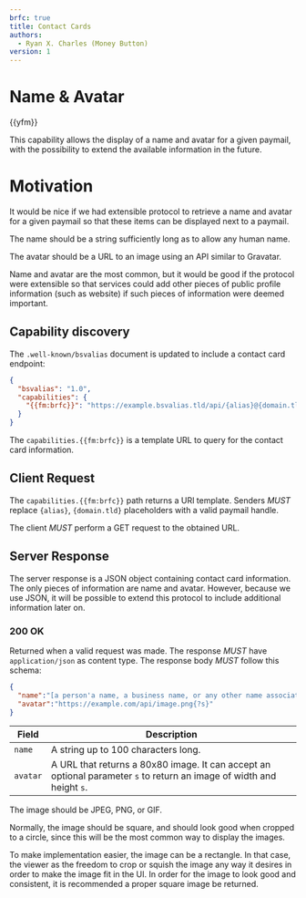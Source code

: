 ```yaml
---
brfc: true
title: Contact Cards
authors:
  - Ryan X. Charles (Money Button)
version: 1
---
```

# Name & Avatar

{{yfm}}

This capability allows the display of a name and avatar for a given paymail, with the possibility to extend the available information in the future.

# Motivation

It would be nice if we had extensible protocol to retrieve a name and avatar for a given paymail so that these items can be displayed next to a paymail.

The name should be a string sufficiently long as to allow any human name.

The avatar should be a URL to an image using an API similar to Gravatar.

Name and avatar are the most common, but it would be good if the protocol were extensible so that services could add other pieces of public profile information (such as website) if such pieces of information were deemed important.

## Capability discovery

The `.well-known/bsvalias` document is updated to include a contact card endpoint:

```json
{
  "bsvalias": "1.0",
  "capabilities": {
    "{{fm:brfc}}": "https://example.bsvalias.tld/api/{alias}@{domain.tld}/contact-card"
  }
}
```

The `capabilities.{{fm:brfc}}` is a template URL to query for the contact card information.

## Client Request

The `capabilities.{{fm:brfc}}` path returns a URI template. Senders _MUST_ replace `{alias}`, `{domain.tld}` placeholders with a valid paymail handle.

The client _MUST_ perform a GET request to the obtained URL.

## Server Response

The server response is a JSON object containing contact card information. The only pieces of information are name and avatar. However, because we use JSON, it will be possible to extend this protocol to include additional information later on.

### 200 OK

Returned when a valid request was made. The response _MUST_ have `application/json` as content type. The response body _MUST_ follow this schema:

```json
{
  "name":"[a person'a name, a business name, or any other name associated with the paymail]",
  "avatar":"https://example.com/api/image.png{?s}"
}
```

| Field    | Description                                                                                                           |
|----------|-----------------------------------------------------------------------------------------------------------------------|
| `name`   | A string up to 100 characters long.                                                                                   |
| `avatar` | A URL that returns a 80x80 image. It can accept an optional parameter `s` to return an image of width and height `s`. |

The image should be JPEG, PNG, or GIF.

Normally, the image should be square, and should look good when cropped to a circle, since this will be the most common way to display the images.

To make implementation easier, the image can be a rectangle. In that case, the viewer as the freedom to crop or squish the image any way it desires in order to make the image fit in the UI. In order for the image to look good and consistent, it is recommended a proper square image be returned.
